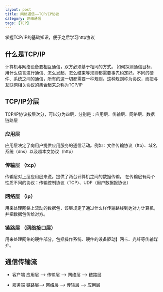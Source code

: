 ```yaml
---
layout: post
title: 网络通信——TCP/IP协议
category: 网络通信
tags: [TCP]
---
```


掌握TCP/IP的基础知识，便于之后学习http协议

## 什么是TCP/IP
计算机与网络设备要相互通信，双方必须基于相同的方式。
如何探测通信目标、用什么语言进行通信、怎么发起、怎么结束等规则都需要事先约定好。不同的硬件、系统之间的通信，所有的这一切都需要一种规则。这种规则称为协议，而把与互联网相关协议的集合起来总称为TCP/IP

## TCP/IP分层

TCP/IP协议按层次分，可以分为四层，分别是：应用层、传输层、网络层、数据链路层

### 应用层
应用层决定了向用户提供应用服务的通信活动。例如：文件传输协议（ftp）、域名系统（dns）以及超本文协议（http）

### 传输层 （tcp）
传输层对上层应用层来说，提供了两台计算机之间的数据传输。
在传输层有两个性质不同的协议：传输控制协议（TCP）、UDP（用户数据报协议）

### 网络层 （ip）
用来处理网络上流动的数据包，该层规定了通过什么样传输路线到达对方计算机，并把数据包传给对方。

### 链路层 （网络接口层）
用来处理网络的硬件部分，包括操作系统、硬件的设备驱动】网卡、光纤等传输媒介。

## 通信传输流

* 客户端
应用层 --> 传输层 --> 网络层 --> 链路层

* 服务端
链路层--> 网络层  --> 传输层  --> 应用层

